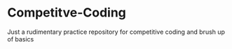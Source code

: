 # Competitve-Coding

Just a rudimentary practice repository for competitive coding and brush up of basics
